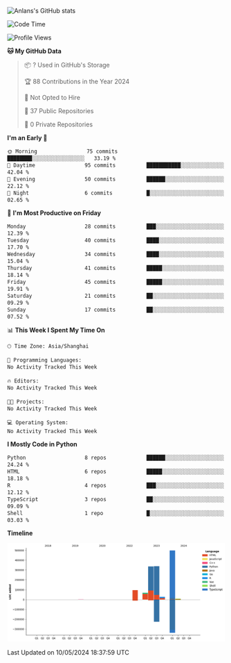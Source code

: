 <!-- ![Anlans's GitHub stats](https://github-readme-stats.vercel.app/api?username=Anlans) -->
![Anlans's GitHub stats](https://github-readme-stats.vercel.app/api?username=Anlans&rank_icon=github)

<!--START_SECTION:waka-->
![Code Time](http://img.shields.io/badge/Code%20Time-0%20secs-blue)

![Profile Views](http://img.shields.io/badge/Profile%20Views-51-blue)

**🐱 My GitHub Data** 

> 📦 ? Used in GitHub's Storage 
 > 
> 🏆 88 Contributions in the Year 2024
 > 
> 🚫 Not Opted to Hire
 > 
> 📜 37 Public Repositories 
 > 
> 🔑 0 Private Repositories 
 > 
**I'm an Early 🐤** 

```text
🌞 Morning                75 commits          ████████░░░░░░░░░░░░░░░░░   33.19 % 
🌆 Daytime                95 commits          ███████████░░░░░░░░░░░░░░   42.04 % 
🌃 Evening                50 commits          ██████░░░░░░░░░░░░░░░░░░░   22.12 % 
🌙 Night                  6 commits           █░░░░░░░░░░░░░░░░░░░░░░░░   02.65 % 
```
📅 **I'm Most Productive on Friday** 

```text
Monday                   28 commits          ███░░░░░░░░░░░░░░░░░░░░░░   12.39 % 
Tuesday                  40 commits          ████░░░░░░░░░░░░░░░░░░░░░   17.70 % 
Wednesday                34 commits          ████░░░░░░░░░░░░░░░░░░░░░   15.04 % 
Thursday                 41 commits          █████░░░░░░░░░░░░░░░░░░░░   18.14 % 
Friday                   45 commits          █████░░░░░░░░░░░░░░░░░░░░   19.91 % 
Saturday                 21 commits          ██░░░░░░░░░░░░░░░░░░░░░░░   09.29 % 
Sunday                   17 commits          ██░░░░░░░░░░░░░░░░░░░░░░░   07.52 % 
```


📊 **This Week I Spent My Time On** 

```text
🕑︎ Time Zone: Asia/Shanghai

💬 Programming Languages: 
No Activity Tracked This Week

🔥 Editors: 
No Activity Tracked This Week

🐱‍💻 Projects: 
No Activity Tracked This Week

💻 Operating System: 
No Activity Tracked This Week
```

**I Mostly Code in Python** 

```text
Python                   8 repos             ██████░░░░░░░░░░░░░░░░░░░   24.24 % 
HTML                     6 repos             █████░░░░░░░░░░░░░░░░░░░░   18.18 % 
R                        4 repos             ███░░░░░░░░░░░░░░░░░░░░░░   12.12 % 
TypeScript               3 repos             ██░░░░░░░░░░░░░░░░░░░░░░░   09.09 % 
Shell                    1 repo              █░░░░░░░░░░░░░░░░░░░░░░░░   03.03 % 
```



**Timeline**

![Lines of Code chart](https://raw.githubusercontent.com/Anlans/Anlans/main/assets/bar_graph.png)


 Last Updated on 10/05/2024 18:37:59 UTC
<!--END_SECTION:waka-->
